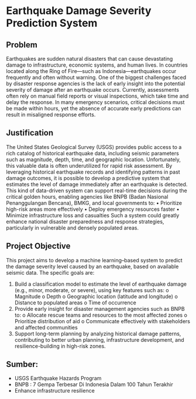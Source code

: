 # Earthquake Damage Severity Prediction System

## Problem
Earthquakes are sudden natural disasters that can cause devastating damage to infrastructure, economic systems, and human lives. In countries located along the Ring of Fire—such as Indonesia—earthquakes occur frequently and often without warning.
One of the biggest challenges faced by disaster response agencies is the lack of early insight into the potential severity of damage after an earthquake occurs. Currently, assessments often rely on manual field reports or visual inspections, which take time and delay the response. In many emergency scenarios, critical decisions must be made within hours, yet the absence of accurate early predictions can result in misaligned response efforts.

## Justification
The United States Geological Survey (USGS) provides public access to a rich catalog of historical earthquake data, including seismic parameters such as magnitude, depth, time, and geographic location. Unfortunately, this valuable data is often underutilized for rapid risk assessment.
By leveraging historical earthquake records and identifying patterns in past damage outcomes, it is possible to develop a predictive system that estimates the level of damage immediately after an earthquake is detected. This kind of data-driven system can support real-time decisions during the critical golden hours, enabling agencies like BNPB (Badan Nasional Penanggulangan Bencana), BMKG, and local governments to:
•	Prioritize high-risk areas more effectively
•	Deploy emergency resources faster
•	Minimize infrastructure loss and casualties
Such a system could greatly enhance national disaster preparedness and response strategies, particularly in vulnerable and densely populated areas.

## Project Objective
This project aims to develop a machine learning–based system to predict the damage severity level caused by an earthquake, based on available seismic data.
The specific goals are:
1.	Build a classification model to estimate the level of earthquake damage (e.g., minor, moderate, or severe), using key features such as:
o	Magnitude
o	Depth
o	Geographic location (latitude and longitude)
o	Distance to populated areas
o	Time of occurrence
2.	Provide early insight for disaster management agencies such as BNPB to:
o	Allocate rescue teams and resources to the most affected zones
o	Prioritize distribution of aid
o	Communicate effectively with stakeholders and affected communities
3.	Support long-term planning by analyzing historical damage patterns, contributing to better urban planning, infrastructure development, and resilience-building in high-risk zones.

## Sumber: 
-	USGS Earthquake Hazards Program
-	BNPB : 7 Gempa Terbesar Di Indonesia Dalam 100 Tahun Terakhir
-	Enhance infrastructure resilience
